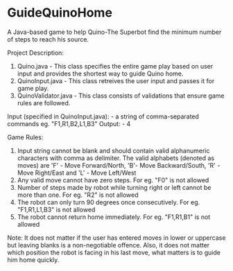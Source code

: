 # GuideQuinoHome
A Java-based game to help Quino-The Superbot find the minimum number of steps to reach his source.

Project Description:
1. Quino.java - This class specifies the entire game play based on user input and provides the shortest way to guide Quino home.
2. QuinoInput.java - This class retreives the user input and passes it for game play.
3. QuinoValidator.java - This class consists of validations that ensure game rules are followed.

Input (specified in QuinoInput.java): - a string of comma-separated commands eg. "F1,R1,B2,L1,B3"
Output: - 4

Game Rules:
1. Input string cannot be blank and should contain valid alphanumeric characters with comma as delimiter. 
   The valid alphabets (denoted as moves) are 
   'F' - Move Forward/North, 'B'- Move Backward/South, 'R' - Move Right/East and 'L' - Move Left/West
2. Any valid move cannot have zero steps. For eg. "F0" is not allowed
3. Number of steps made by robot while turning right or left cannot be more than one. For eg. "R2" is not allowed
4. The robot can only turn 90 degrees once consecutively. For eg. "F1,R1,L1,B3" is not allowed
5. The robot cannot return home immediately. For eg. "F1,R1,B1" is not allowed

Note: It does not matter if the user has entered moves in lower or uppercase but leaving blanks is a non-negotiable offence. 
      Also, it does not matter which position the robot is facing in his last move, what matters is to guide him home quickly.
